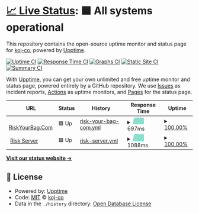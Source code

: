 # [📈 Live Status](https://koj-co.github.io/upptime): <!--live status--> **🟩 All systems operational**

This repository contains the open-source uptime monitor and status page for [koj-co](https://koj-co.github.io/upptime), powered by [Upptime](https://github.com/upptime/upptime).

[![Uptime CI](https://github.com/koj-co/upptime/workflows/Uptime%20CI/badge.svg)](https://github.com/koj-co/upptime/actions?query=workflow%3A%22Uptime+CI%22)
[![Response Time CI](https://github.com/koj-co/upptime/workflows/Response%20Time%20CI/badge.svg)](https://github.com/koj-co/upptime/actions?query=workflow%3A%22Response+Time+CI%22)
[![Graphs CI](https://github.com/koj-co/upptime/workflows/Graphs%20CI/badge.svg)](https://github.com/koj-co/upptime/actions?query=workflow%3A%22Graphs+CI%22)
[![Static Site CI](https://github.com/koj-co/upptime/workflows/Static%20Site%20CI/badge.svg)](https://github.com/koj-co/upptime/actions?query=workflow%3A%22Static+Site+CI%22)
[![Summary CI](https://github.com/koj-co/upptime/workflows/Summary%20CI/badge.svg)](https://github.com/koj-co/upptime/actions?query=workflow%3A%22Summary+CI%22)

With [Upptime](https://upptime.js.org), you can get your own unlimited and free uptime monitor and status page, powered entirely by a GitHub repository. We use [Issues](https://github.com/koj-co/upptime/issues) as incident reports, [Actions](https://github.com/koj-co/upptime/actions) as uptime monitors, and [Pages](https://koj-co.github.io/upptime) for the status page.

<!--start: status pages-->
<!-- This summary is generated by Upptime (https://github.com/upptime/upptime) -->
<!-- Do not edit this manually, your changes will be overwritten -->
<!-- prettier-ignore -->
| URL | Status | History | Response Time | Uptime |
| --- | ------ | ------- | ------------- | ------ |
| <img alt="" src="https://favicons.githubusercontent.com/riskyourbag.com" height="13"> [RiskYourBag.Com](https://riskyourbag.com) | 🟩 Up | [risk-your-bag-com.yml](https://github.com/gourab28/server-monitor/commits/HEAD/history/risk-your-bag-com.yml) | <details><summary><img alt="Response time graph" src="./graphs/risk-your-bag-com/response-time-week.png" height="20"> 697ms</summary><br><a href="https://gourab28.github.io/server-monitor/history/risk-your-bag-com"><img alt="Response time 701" src="https://img.shields.io/endpoint?url=https%3A%2F%2Fraw.githubusercontent.com%2Fgourab28%2Fserver-monitor%2FHEAD%2Fapi%2Frisk-your-bag-com%2Fresponse-time.json"></a><br><a href="https://gourab28.github.io/server-monitor/history/risk-your-bag-com"><img alt="24-hour response time 671" src="https://img.shields.io/endpoint?url=https%3A%2F%2Fraw.githubusercontent.com%2Fgourab28%2Fserver-monitor%2FHEAD%2Fapi%2Frisk-your-bag-com%2Fresponse-time-day.json"></a><br><a href="https://gourab28.github.io/server-monitor/history/risk-your-bag-com"><img alt="7-day response time 697" src="https://img.shields.io/endpoint?url=https%3A%2F%2Fraw.githubusercontent.com%2Fgourab28%2Fserver-monitor%2FHEAD%2Fapi%2Frisk-your-bag-com%2Fresponse-time-week.json"></a><br><a href="https://gourab28.github.io/server-monitor/history/risk-your-bag-com"><img alt="30-day response time 701" src="https://img.shields.io/endpoint?url=https%3A%2F%2Fraw.githubusercontent.com%2Fgourab28%2Fserver-monitor%2FHEAD%2Fapi%2Frisk-your-bag-com%2Fresponse-time-month.json"></a><br><a href="https://gourab28.github.io/server-monitor/history/risk-your-bag-com"><img alt="1-year response time 701" src="https://img.shields.io/endpoint?url=https%3A%2F%2Fraw.githubusercontent.com%2Fgourab28%2Fserver-monitor%2FHEAD%2Fapi%2Frisk-your-bag-com%2Fresponse-time-year.json"></a></details> | <details><summary><a href="https://gourab28.github.io/server-monitor/history/risk-your-bag-com">100.00%</a></summary><a href="https://gourab28.github.io/server-monitor/history/risk-your-bag-com"><img alt="All-time uptime 97.27%" src="https://img.shields.io/endpoint?url=https%3A%2F%2Fraw.githubusercontent.com%2Fgourab28%2Fserver-monitor%2FHEAD%2Fapi%2Frisk-your-bag-com%2Fuptime.json"></a><br><a href="https://gourab28.github.io/server-monitor/history/risk-your-bag-com"><img alt="24-hour uptime 100.00%" src="https://img.shields.io/endpoint?url=https%3A%2F%2Fraw.githubusercontent.com%2Fgourab28%2Fserver-monitor%2FHEAD%2Fapi%2Frisk-your-bag-com%2Fuptime-day.json"></a><br><a href="https://gourab28.github.io/server-monitor/history/risk-your-bag-com"><img alt="7-day uptime 100.00%" src="https://img.shields.io/endpoint?url=https%3A%2F%2Fraw.githubusercontent.com%2Fgourab28%2Fserver-monitor%2FHEAD%2Fapi%2Frisk-your-bag-com%2Fuptime-week.json"></a><br><a href="https://gourab28.github.io/server-monitor/history/risk-your-bag-com"><img alt="30-day uptime 97.27%" src="https://img.shields.io/endpoint?url=https%3A%2F%2Fraw.githubusercontent.com%2Fgourab28%2Fserver-monitor%2FHEAD%2Fapi%2Frisk-your-bag-com%2Fuptime-month.json"></a><br><a href="https://gourab28.github.io/server-monitor/history/risk-your-bag-com"><img alt="1-year uptime 97.27%" src="https://img.shields.io/endpoint?url=https%3A%2F%2Fraw.githubusercontent.com%2Fgourab28%2Fserver-monitor%2FHEAD%2Fapi%2Frisk-your-bag-com%2Fuptime-year.json"></a></details>
| <img alt="" src="https://favicons.githubusercontent.com/api.riskyourbag.com" height="13"> [Risk Server](http://api.riskyourbag.com) | 🟩 Up | [risk-server.yml](https://github.com/gourab28/server-monitor/commits/HEAD/history/risk-server.yml) | <details><summary><img alt="Response time graph" src="./graphs/risk-server/response-time-week.png" height="20"> 1088ms</summary><br><a href="https://gourab28.github.io/server-monitor/history/risk-server"><img alt="Response time 913" src="https://img.shields.io/endpoint?url=https%3A%2F%2Fraw.githubusercontent.com%2Fgourab28%2Fserver-monitor%2FHEAD%2Fapi%2Frisk-server%2Fresponse-time.json"></a><br><a href="https://gourab28.github.io/server-monitor/history/risk-server"><img alt="24-hour response time 1067" src="https://img.shields.io/endpoint?url=https%3A%2F%2Fraw.githubusercontent.com%2Fgourab28%2Fserver-monitor%2FHEAD%2Fapi%2Frisk-server%2Fresponse-time-day.json"></a><br><a href="https://gourab28.github.io/server-monitor/history/risk-server"><img alt="7-day response time 1088" src="https://img.shields.io/endpoint?url=https%3A%2F%2Fraw.githubusercontent.com%2Fgourab28%2Fserver-monitor%2FHEAD%2Fapi%2Frisk-server%2Fresponse-time-week.json"></a><br><a href="https://gourab28.github.io/server-monitor/history/risk-server"><img alt="30-day response time 913" src="https://img.shields.io/endpoint?url=https%3A%2F%2Fraw.githubusercontent.com%2Fgourab28%2Fserver-monitor%2FHEAD%2Fapi%2Frisk-server%2Fresponse-time-month.json"></a><br><a href="https://gourab28.github.io/server-monitor/history/risk-server"><img alt="1-year response time 913" src="https://img.shields.io/endpoint?url=https%3A%2F%2Fraw.githubusercontent.com%2Fgourab28%2Fserver-monitor%2FHEAD%2Fapi%2Frisk-server%2Fresponse-time-year.json"></a></details> | <details><summary><a href="https://gourab28.github.io/server-monitor/history/risk-server">100.00%</a></summary><a href="https://gourab28.github.io/server-monitor/history/risk-server"><img alt="All-time uptime 97.56%" src="https://img.shields.io/endpoint?url=https%3A%2F%2Fraw.githubusercontent.com%2Fgourab28%2Fserver-monitor%2FHEAD%2Fapi%2Frisk-server%2Fuptime.json"></a><br><a href="https://gourab28.github.io/server-monitor/history/risk-server"><img alt="24-hour uptime 100.00%" src="https://img.shields.io/endpoint?url=https%3A%2F%2Fraw.githubusercontent.com%2Fgourab28%2Fserver-monitor%2FHEAD%2Fapi%2Frisk-server%2Fuptime-day.json"></a><br><a href="https://gourab28.github.io/server-monitor/history/risk-server"><img alt="7-day uptime 100.00%" src="https://img.shields.io/endpoint?url=https%3A%2F%2Fraw.githubusercontent.com%2Fgourab28%2Fserver-monitor%2FHEAD%2Fapi%2Frisk-server%2Fuptime-week.json"></a><br><a href="https://gourab28.github.io/server-monitor/history/risk-server"><img alt="30-day uptime 97.56%" src="https://img.shields.io/endpoint?url=https%3A%2F%2Fraw.githubusercontent.com%2Fgourab28%2Fserver-monitor%2FHEAD%2Fapi%2Frisk-server%2Fuptime-month.json"></a><br><a href="https://gourab28.github.io/server-monitor/history/risk-server"><img alt="1-year uptime 97.56%" src="https://img.shields.io/endpoint?url=https%3A%2F%2Fraw.githubusercontent.com%2Fgourab28%2Fserver-monitor%2FHEAD%2Fapi%2Frisk-server%2Fuptime-year.json"></a></details>

<!--end: status pages-->

[**Visit our status website →**](https://koj-co.github.io/upptime)

## 📄 License

- Powered by: [Upptime](https://github.com/upptime/upptime)
- Code: [MIT](./LICENSE) © [koj-co](https://koj-co.github.io/upptime)
- Data in the `./history` directory: [Open Database License](https://opendatacommons.org/licenses/odbl/1-0/)
